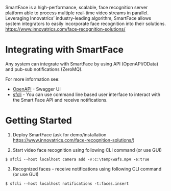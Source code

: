 SmartFace is a high-performance, scalable, face recognition server platform able to process multiple real-time video streams in parallel. Leveraging Innovatrics’ industry-leading algorithm, SmartFace allows system integrators to easily incorporate face recognition into their solutions. https://www.innovatrics.com/face-recognition-solutions/

# Integrating with SmartFace
Any system can integrate with SmartFace by using API (OpenAPI/OData) and pub-sub notifications (ZeroMQ).

For more information see:
* [OpenAPI](https://innovatrics.github.io/smartface/?url=https://raw.githubusercontent.com/innovatrics/smartface/3.6/api/swagger.json) - Swagger UI
* [sfcli](sfcli) - You can use command line based user interface to interact with the Smart Face API and receive notifications.

# Getting Started
1. Deploy SmartFace (ask for demo/installation https://www.innovatrics.com/face-recognition-solutions/)

2. Start video face recognition using following CLI command (or use GUI)
```
$ sfcli --host localhost camera add -v:c:\temp\wafs.mp4 -e:true
```

3. Recognized faces - receive notifications using following CLI command (or use GUI)
```
$ sfcli --host localhost notifications -t:faces.insert
```
